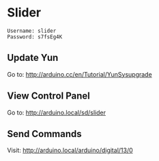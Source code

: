 # Slider

```
Username: slider
Password: s7fsEg4K
```

## Update Yun

Go to: http://arduino.cc/en/Tutorial/YunSysupgrade

## View Control Panel

Go to: http://arduino.local/sd/slider

## Send Commands

Visit: http://arduino.local/arduino/digital/13/0
